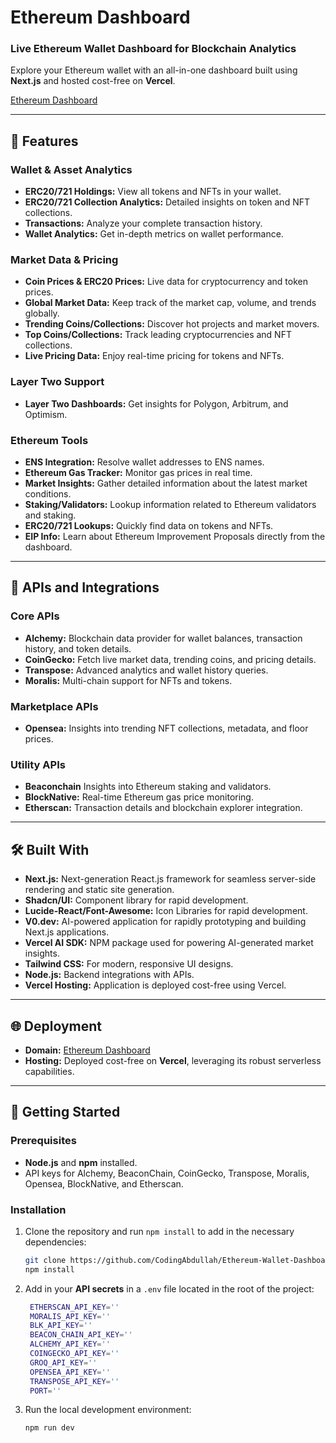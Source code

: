 # Ethereum Dashboard

### Live Ethereum Wallet Dashboard for Blockchain Analytics
Explore your Ethereum wallet with an all-in-one dashboard built using **Next.js** and hosted cost-free on **Vercel**. 

[Ethereum Dashboard](https://ethereumdashboard.dev)

---

## 🚀 Features

### Wallet & Asset Analytics
- **ERC20/721 Holdings:** View all tokens and NFTs in your wallet.  
- **ERC20/721 Collection Analytics:** Detailed insights on token and NFT collections.  
- **Transactions:** Analyze your complete transaction history.  
- **Wallet Analytics:** Get in-depth metrics on wallet performance.  

### Market Data & Pricing
- **Coin Prices & ERC20 Prices:** Live data for cryptocurrency and token prices.  
- **Global Market Data:** Keep track of the market cap, volume, and trends globally.  
- **Trending Coins/Collections:** Discover hot projects and market movers.  
- **Top Coins/Collections:** Track leading cryptocurrencies and NFT collections.  
- **Live Pricing Data:** Enjoy real-time pricing for tokens and NFTs.  

### Layer Two Support
- **Layer Two Dashboards:** Get insights for Polygon, Arbitrum, and Optimism.  

### Ethereum Tools
- **ENS Integration:** Resolve wallet addresses to ENS names.  
- **Ethereum Gas Tracker:** Monitor gas prices in real time.  
- **Market Insights:** Gather detailed information about the latest market conditions.
- **Staking/Validators:** Lookup information related to Ethereum validators and staking.
- **ERC20/721 Lookups:** Quickly find data on tokens and NFTs.  
- **EIP Info:** Learn about Ethereum Improvement Proposals directly from the dashboard.  

---

## 🔌 APIs and Integrations

### Core APIs
- **Alchemy:** Blockchain data provider for wallet balances, transaction history, and token details.  
- **CoinGecko:** Fetch live market data, trending coins, and pricing details.  
- **Transpose:** Advanced analytics and wallet history queries.  
- **Moralis:** Multi-chain support for NFTs and tokens.  

### Marketplace APIs
- **Opensea:** Insights into trending NFT collections, metadata, and floor prices.  

### Utility APIs
- **Beaconchain** Insights into Ethereum staking and validators.
- **BlockNative:** Real-time Ethereum gas price monitoring.  
- **Etherscan:** Transaction details and blockchain explorer integration.  

---

## 🛠️ Built With

- **Next.js:** Next-generation React.js framework for seamless server-side rendering and static site generation.  
- **Shadcn/UI:** Component library for rapid development.
- **Lucide-React/Font-Awesome:** Icon Libraries for rapid development.
- **V0.dev:** AI-powered application for rapidly prototyping and building Next.js applications.
- **Vercel AI SDK:** NPM package used for powering AI-generated market insights.
- **Tailwind CSS:** For modern, responsive UI designs.
- **Node.js:** Backend integrations with APIs.
- **Vercel Hosting:** Application is deployed cost-free using Vercel.

---

## 🌐 Deployment

- **Domain:** [Ethereum Dashboard](https://ethereumdashboard.dev)  
- **Hosting:** Deployed cost-free on **Vercel**, leveraging its robust serverless capabilities.  

---

## 🚀 Getting Started

### Prerequisites
- **Node.js** and **npm** installed.  
- API keys for Alchemy, BeaconChain, CoinGecko, Transpose, Moralis, Opensea, BlockNative, and Etherscan.  

### Installation
1. Clone the repository and run <code>npm install</code> to add in the necessary dependencies:  
   ```bash  
   git clone https://github.com/CodingAbdullah/Ethereum-Wallet-Dashboard.git 
   npm install

2. Add in your <b>API secrets</b> in a <code>.env</code> file located in the root of the project:  
   ```bash  
    ETHERSCAN_API_KEY=''
    MORALIS_API_KEY=''
    BLK_API_KEY=''
    BEACON_CHAIN_API_KEY=''
    ALCHEMY_API_KEY=''
    COINGECKO_API_KEY=''
    GROQ_API_KEY=''
    OPENSEA_API_KEY=''
    TRANSPOSE_API_KEY=''
    PORT=''

3. Run the local development environment:
    ```bash
    npm run dev